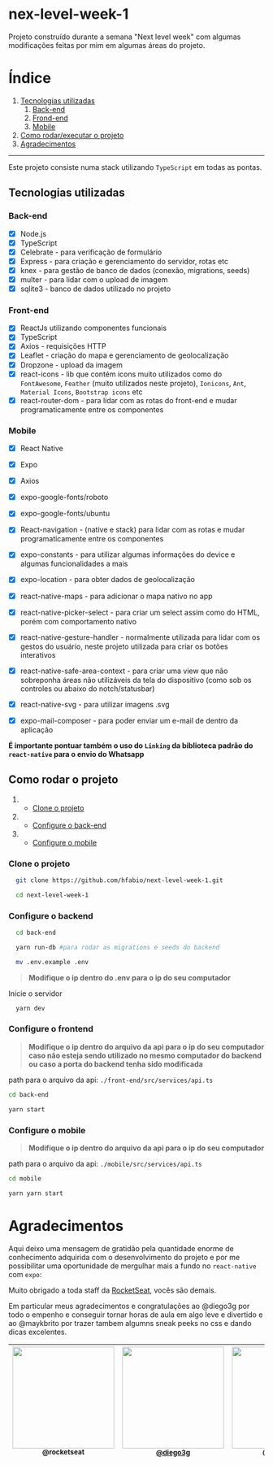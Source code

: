 # nex-level-week-1
Projeto construído durante a semana "Next level week" com algumas modificações feitas por mim em algumas áreas do projeto.

# Índice

1. [Tecnologias utilizadas](#tecnologias-utilizadas)
    1. [Back-end](#back-end)
    2. [Frond-end](#front-end)
    3. [Mobile](#mobile)
2. [Como rodar/executar o projeto](#como-rodar-o-projeto)
3. [Agradecimentos](#agradecimentos)
___

Este projeto consiste numa stack utilizando `TypeScript` em todas as pontas.

## Tecnologias utilizadas

### Back-end

- [x] Node.js
- [x] TypeScript
- [x] Celebrate - para verificação de formulário
- [x] Express - para criação e gerenciamento do servidor, rotas etc
- [x] knex - para gestão de banco de dados (conexão, migrations, seeds)
- [x] multer - para lidar com o upload de imagem
- [x] sqlite3 - banco de dados utilizado no projeto

### Front-end

- [x] ReactJs utilizando componentes funcionais
- [x] TypeScript
- [x] Axios - requisições HTTP
- [x] Leaflet - criação do mapa e gerenciamento de geolocalização
- [x] Dropzone - upload da imagem
- [x] react-icons - lib que contém icons muito utilizados como do `FontAwesome`, `Feather` (muito utilizados neste projeto), `Ionicons`, `Ant`, `Material Icons`, `Bootstrap icons` etc
- [x] react-router-dom - para lidar com as rotas do front-end e mudar programaticamente entre os componentes

### Mobile

- [x] React Native
- [x] Expo
- [x] Axios
- [x] expo-google-fonts/roboto
- [x] expo-google-fonts/ubuntu
- [x] React-navigation - (native e stack) para lidar com as rotas e mudar programaticamente entre os componentes
- [x] expo-constants - para utilizar algumas informações do device e algumas funcionalidades a mais
- [x] expo-location - para obter dados de geolocalização
- [x] react-native-maps - para adicionar o mapa nativo no app
- [x] react-native-picker-select - para criar um select assim como do HTML, porém com comportamento nativo
- [x] react-native-gesture-handler - normalmente utilizada para lidar com os gestos do usuário, neste projeto utilizada para criar os botões interativos
- [x] react-native-safe-area-context - para criar uma view que não sobreponha áreas não utilizáveis da tela do dispositivo (como sob os controles ou abaixo do notch/statusbar)
- [x] react-native-svg - para utilizar imagens .svg
- [x] expo-mail-composer - para poder enviar um e-mail de dentro da aplicação


**É importante pontuar também o uso do `Linking` da biblioteca padrão do `react-native` para o envio do Whatsapp**


## Como rodar o projeto

1. - [Clone o projeto](#clone-o-projeto)
2. - [Configure o back-end](#configure-o-backend)
2. - [Configure o mobile](#configure-o-mobile)

### Clone o projeto

```bash
  git clone https://github.com/hfabio/next-level-week-1.git

  cd next-level-week-1
```

### Configure o backend

```bash
  cd back-end

  yarn run-db #para rodar as migrations e seeds do backend

  mv .env.example .env
```

>**Modifique o ip dentro do .env para o ip do seu computador**

Inicie o servidor
```bash
  yarn dev
```

### Configure o frontend

>**Modifique o ip dentro do arquivo da api para o ip do seu computador caso não esteja sendo utilizado no mesmo computador do backend ou caso a porta do backend tenha sido modificada**

path para o arquivo da api: `./front-end/src/services/api.ts`

```bash
cd back-end

yarn start
```

### Configure o mobile

>**Modifique o ip dentro do arquivo da api para o ip do seu computador**

path para o arquivo da api: `./mobile/src/services/api.ts`

```bash
cd mobile

yarn yarn start
```

# Agradecimentos

Aqui deixo uma mensagem de gratidão pela quantidade enorme de conhecimento adquirida com o desenvolvimento do projeto e por me possibilitar uma oportunidade de mergulhar mais a fundo no `react-native` com `expo`:

Muito obrigado a toda staff da [RocketSeat](http://rocketseat.com.br/), vocês são demais.

Em particular meus agradecimentos e congratulações ao @diego3g por todo o empenho e conseguir tornar horas de aula em algo leve e divertido e ao @maykbrito por trazer tambem algumns sneak peeks no css e dando dicas excelentes.

| [<img src="https://avatars0.githubusercontent.com/u/28929274?v=4" width="200px"><br><sub>@rocketseat</sub>](https://github.com/Rocketseat) | [<img src="https://avatars0.githubusercontent.com/u/2254731?&u=c34dfbafb54d6bb7c3f715ebe93a811cc7355771&v=4" width="200px"><br><small>@diego3g</small>](https://github.com/diego3g) | [<img src="https://avatars2.githubusercontent.com/u/6643122?u=1e9e1f04b76fb5374e6a041f5e41dce83f3b5d92&v=4" width="200px"><br><sub>@maykbrito</sub>](https://github.com/maykbrito) |
| :---: | :---: | :---: |
